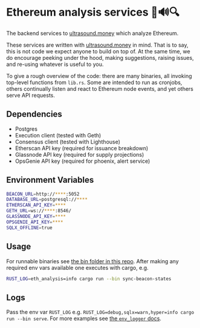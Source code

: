 # Ethereum analysis services 🦇🔊🔍

The backend services to [ultrasound.money](https://ultrasound.money/) which analyze Ethereum.

These services are written with [ultrasound.money](https://ultrasound.money/) in mind. That is to say, this is not code we expect anyone to build on top of. At the same time, we do encourage peeking under the hood, making suggestions, raising issues, and re-using whatever is useful to you.

To give a rough overview of the code: there are many binaries, all invoking top-level functions from `lib.rs`. Some are intended to run as cronjobs, others continually listen and react to Ethereum node events, and yet others serve API requests.

## Dependencies

- Postgres
- Execution client (tested with Geth)
- Consensus client (tested with Lighthouse)
- Etherscan API key (required for issuance breakdown)
- Glassnode API key (required for supply projections)
- OpsGenie API key (required for phoenix, alert service)

## Environment Variables

```sh
BEACON_URL=http://****:5052
DATABASE_URL=postgresql://****
ETHERSCAN_API_KEY=****
GETH_URL=ws://****:8546/
GLASSNODE_API_KEY=****
OPSGENIE_API_KEY=****
SQLX_OFFLINE=true
```

## Usage

For runnable binaries see [the bin folder in this repo](https://github.com/ultrasoundmoney/eth-analysis-rs/tree/main/src/bin). After making any required env vars available one executes with cargo, e.g.

```sh
RUST_LOG=eth_analysis=info cargo run --bin sync-beacon-states
```

## Logs

Pass the env var `RUST_LOG` e.g. `RUST_LOG=debug,sqlx=warn,hyper=info cargo run --bin serve`. For more examples see [the `env_logger` docs](https://docs.rs/env_logger/latest/env_logger/).
